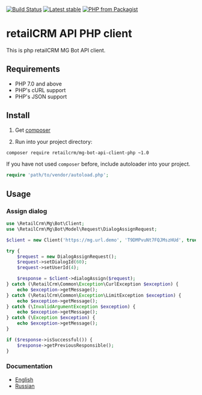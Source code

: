 [![Build Status](https://img.shields.io/travis/retailcrm/mg-bot-api-client-php/master.svg?style=flat-square)](https://travis-ci.org/retailcrm/mg-bot-api-client-php)
[![Latest stable](https://img.shields.io/packagist/v/retailcrm/mg-bot-api-client-php.svg?style=flat-square)](https://packagist.org/packages/retailcrm/mg-bot-api-client-php)
[![PHP from Packagist](https://img.shields.io/packagist/php-v/mg-bot-retailcrm/api-client-php.svg?style=flat-square)](https://packagist.org/packages/retailcrm/mg-bot-api-client-php)


# retailCRM API PHP client

This is php retailCRM MG Bot API client.

## Requirements

* PHP 7.0 and above
* PHP's cURL support
* PHP's JSON support

## Install

1) Get [composer](https://getcomposer.org/download/)

2) Run into your project directory:
```bash
composer require retailcrm/mg-bot-api-client-php ~1.0
```

If you have not used `composer` before, include autoloader into your project.
```php
require 'path/to/vendor/autoload.php';
```

## Usage

### Assign dialog
```php
use \RetailCrm\Mg\Bot\Client;
use \RetailCrm\Mg\Bot\Model\Request\DialogAssignRequest;

$client = new Client('https://mg.url.demo', 'T9DMPvuNt7FQJMszHUd', true);

try {
    $request = new DialogAssignRequest();
    $request->setDialogId(60);
    $request->setUserId(4);

    $response = $client->dialogAssign($request);
} catch (\RetailCrm\Common\Exception\CurlException $exception) {
    echo $exception->getMessage();
} catch (\RetailCrm\Common\Exception\LimitException $exception) {
    echo $exception->getMessage();
} catch (\InvalidArgumentException $exception) {
    echo $exception->getMessage();
} catch (\Exception $exception) {
    echo $exception->getMessage();
}

if ($response->isSuccessful()) {
    $response->getPreviousResponsible();
}
```

### Documentation

* [English](https://139810.selcdn.ru/download/doc/mg-bot-api/bot.v1.en.html)
* [Russian](https://help.retailcrm.ru/Developers/MgBot)

